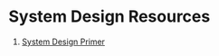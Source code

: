 # System Design Resources

1. [System Design Primer](https://github.com/donnemartin/system-design-primer)
